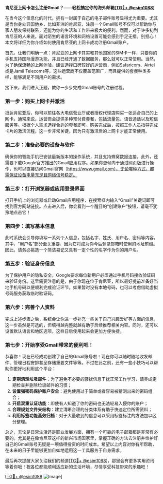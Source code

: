 **肯尼亚上网卡怎么注册Gmail？——轻松搞定你的海外邮箱[[TG💪+ @esim1088](https://t.me/s/esim1088)]**

在当今这个信息化的时代，拥有一封属于自己的电子邮件账号显得尤为重要。尤其是当你身处异国他乡，比如非洲的肯尼亚，注册一个Gmail账号不仅可以帮助你与家人朋友保持联系，还能为你的生活和工作带来极大的便利。然而，对于许多初到肯尼亚的人来说，面对陌生的语言环境和网络设置可能会感到手足无措。别担心！本文将详细为你介绍如何使用肯尼亚的上网卡成功注册Gmail账户。

首先，让我们明确一点：肯尼亚的上网卡其实和其他国家的SIM卡一样，只要你的手机支持国际漫游功能，并且已经开通了数据服务，那么就可以正常使用。当然，为了确保流畅的上网体验，建议选择口碑较好的运营商，例如Safaricom、Airtel或是Jamii Telecoms等。这些运营商不仅覆盖范围广，而且提供的套餐种类多样，能够满足不同用户的需求。

接下来，我们进入正题，教你一步步完成Gmail账号的注册过程。

### 第一步：购买上网卡并激活

抵达肯尼亚后，你可以前往各大电信营业厅或者授权代理店购买一张适合自己的上网卡。通常来说，运营商会提供多种预付费套餐，包括流量包、语音通话以及短信服务等。根据个人需求选择合适的套餐即可。购买完成后，按照工作人员指导完成卡片的激活流程，这一步非常关键，因为只有激活后的上网卡才能正常使用。

### 第二步：准备必要的设备与软件

确保你的智能手机已安装最新版本的操作系统，并且支持蜂窝数据连接。此外，还需要下载Google官方推出的Gmail应用程序。如果你更倾向于通过网页版进行操作，也可以直接访问Gmail官网（https://www.gmail.com）。无论哪种方式，都需保证设备电量充足且网络信号稳定。

### 第三步：打开浏览器或应用登录界面

打开手机上的浏览器或启动Gmail应用程序，在搜索框内输入“Gmail”关键词即可找到官方网站链接。点击进入后，你会看到一个醒目的“创建账户”按钮，请毫不犹豫地点击它！

### 第四步：填写基本信息

此时系统会引导你填写一系列个人信息，包括名字、姓氏、用户名、密码等内容。其中，“用户名”部分至关重要，因为它将成为你今后登录邮箱时使用的地址前缀。因此，请务必挑选一个简洁易记又具有一定个性的名字作为你的用户名。

### 第五步：验证身份信息

为了保护用户的隐私安全，Google要求每位新用户必须通过手机号码接收验证码来验证身份。这里需要注意的是，由于你现在位于肯尼亚，所以最好提前准备好当地手机号码以便顺利完成验证环节。如果暂时没有本地号码，也可以考虑借助虚拟号码服务获取临时验证码。

### 第六步：完善个人资料

完成上述步骤之后，系统会让你进一步补充一些关于自己兴趣爱好等方面的信息，这一步虽然是可选的，但填得越完整就越有助于后续推荐相关内容。同时，还可以设置默认语言和地区选项，这样日后使用起来会更加方便快捷。

### 第七步：开始享受Gmail带来的便利吧！

恭喜你！现在已经成功创建了自己的Gmail账号啦！现在你可以随时随地收发邮件、管理日程安排甚至存储重要文件等等。不过在此之前，还有一些小技巧可以帮助你更好地利用这个平台：

1. **定期清理垃圾邮件**：为了避免不必要的骚扰信息干扰正常工作学习，请养成定期检查并删除垃圾邮件的习惯；
2. **设置强密码保护账户安全**：避免使用过于简单或者容易被猜测出来的密码组合；
3. **开启双重认证功能**：即使有人知道了你的密码也无法轻易入侵你的账户；
4. **合理规划文件夹结构**：建立清晰合理的分类体系有助于快速定位所需资料；
5. **利用标签功能高效归档**：对于大量收到的信息可以采用标签标注的方法加以区分整理。

总之，无论是日常生活还是职业发展方面，拥有一个可靠的电子邮箱都是非常有必要的。尤其是在像肯尼亚这样的新兴市场国家里，掌握正确的方法去注册并维护好自己的Gmail账号无疑是一项值得投资的时间成本。希望以上内容对你有所帮助，在未来的日子里能够更加自如地运用这一工具服务于自身需求。

最后再次提醒大家关注我们的频道[[TG💪+ @esim1088](https://t.me/s/esim1088)]，那里会有更多实用资讯等着你哦！祝各位都能顺利适应新的生活环境，尽情享受科技带来的乐趣吧！

[[TG💪+ @esim1088](https://t.me/s/esim1088) ![Image](https://i.postimg.cc/4NQfJmqS/Snipaste-2025-05-13-00-14-12.png)]